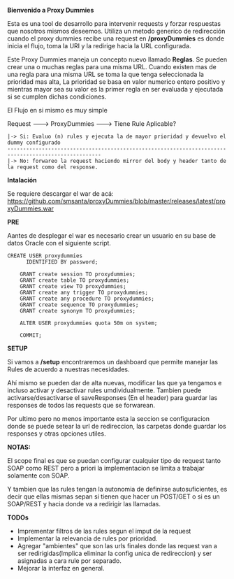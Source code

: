 **Bienvenido a Proxy Dummies**

Esta es una tool de desarrollo para intervenir requests y forzar respuestas que nosotros mismos deseemos.
Utiliza un metodo generico de redirección cuando el proxy dummies recibe una request en **/proxyDummies** es donde inicia
el flujo, toma la URI y la redirige hacia la URL configurada.

Este Proxy Dummies maneja un concepto nuevo llamado **Reglas**. 
Se pueden crear una o muchas reglas para una misma URL. Cuando existen mas de una regla para una misma URL se toma la 
que tenga seleccionada la prioridad mas alta, La prioridad se basa en valor numerico entero positivo y mientras mayor 
sea su valor es la primer regla en ser evaluada y ejecutada si se cumplen dichas condiciones.

El Flujo en si mismo es muy simple 

Request ---> ProxyDummies ---> Tiene Rule Aplicable?
    
    |-> Si: Evaluo (n) rules y ejecuta la de mayor prioridad y devuelvo el dummy configurado
    ----------------------------------------------------------------------------------------------------
    |-> No: forwareo la request haciendo mirror del body y header tanto de la request como del response.

**Intalación** 

Se requiere descargar el war de acá: 
https://github.com/smsanta/proxyDummies/blob/master/releases/latest/proxyDummies.war

**PRE** 

Aantes de desplegar el war es necesario crear un usuario en su base de datos Oracle con el siguiente script.

    CREATE USER proxydummies
          IDENTIFIED BY password;
        
        GRANT create session TO proxydummies;
        GRANT create table TO proxydummies;
        GRANT create view TO proxydummies;
        GRANT create any trigger TO proxydummies;
        GRANT create any procedure TO proxydummies;
        GRANT create sequence TO proxydummies;
        GRANT create synonym TO proxydummies;
        
        ALTER USER proxydummies quota 50m on system;
        
        COMMIT;
        
**SETUP**

Si vamos a **/setup** encontraremos un dashboard que permite manejar las Rules de acuerdo a nuestras necesidades.

Ahí mismo se pueden dar de alta nuevas, modificar las que ya tengamos e incluso activar y desactivar rules umdividualmente.
Tambien puede activarse/desactivarse el saveResponses (En el header) para guardar las responses de todos las requests que
se forwarean.


Por ultimo pero no menos importante esta la seccion se configuracion donde se puede setear la url de redireccion, 
las carpetas donde guardar los responses y otras opciones utiles.

**NOTAS:** 

El scope final es que se puedan configurar cualquier tipo de request tanto SOAP como REST pero a priori la 
implementacion se limita a trabajar solamente con SOAP. 

Y tambien que las rules tengan la autonomia de definirse autosuficientes, es decir que ellas mismas sepan si tienen que 
hacer un POST/GET o si es un SOAP/REST y hacia donde va a redirigir las llamadas.

**TODOs**
- Imprementar filtros de las rules segun el imput de la request 
- Implementar la relevancia de rules por prioridad.
- Agregar "ambientes" que son las urls finales donde las request van a ser redirigidas(Implica eliminar la config unica de redireccion) y ser asignadas a cara rule por separado.
- Mejorar la interfaz en general.